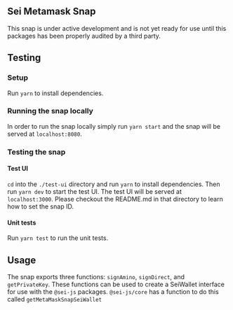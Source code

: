 ## Sei Metamask Snap

This snap is under active development and is not yet ready for use until this packages has been properly audited by a third party.

## Testing

### Setup
Run `yarn` to install dependencies.

### Running the snap locally
In order to run the snap locally simply run `yarn start` and the snap will be served at `localhost:8080`.

### Testing the snap

#### Test UI
`cd` into the `./test-ui` directory and run `yarn` to install dependencies. Then run `yarn dev` to start the test UI. The test UI will be served at `localhost:3000`. Please checkout the README.md in that directory to learn how to set the snap ID.

#### Unit tests
Run `yarn test` to run the unit tests.

## Usage

The snap exports three functions: `signAmino`, `signDirect`, and `getPrivateKey`. These functions can be used to create a SeiWallet interface for use with the `@sei-js` packages. `@sei-js/core` has a function to do this called `getMetaMaskSnapSeiWallet` 
